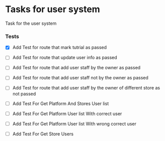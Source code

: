 # Tasks for user system
Task for the user system
### Tests
- [x] Add Test for route that mark tutrial as passed
- [ ] Add Test for route that update user info as passed
- [ ] Add Test for route that add user staff by the owner as passed
- [ ] Add Test for route that add user staff not by the owner as passed
- [ ] Add Test for route that add user staff by the owner of different store as not passed
- [ ] Add Test For Get Platform And Stores User list
- [ ] Add Test For Get Platform User list With correct user
- [ ] Add Test For Get Platform User list With wrong correct user
- [ ] Add Test For Get Store Users



